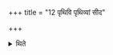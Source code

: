 +++
title = "12 पृथिवि पृथिव्यां सीद"

+++

<details><summary>थिते</summary>

पृथिवि पृथिव्यां सीद माता मातरि माता स्योना स्योनायामुखां स्वसारमधि वेदिमस्थात् । सत्यं पूर्वैरृषिभिश्चाकुपानोऽग्निः प्रविद्वानिह तद्दधात्विति वोलूखलमुपदधातीति वाजसनेयकम् १२
</details>
